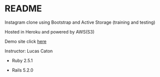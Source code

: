 # README

Instagram clone using Bootstrap and Active Storage (training and testing)

Hosted in Heroku and powered by AWS(S3)

Demo site click [here](https://instagramclonebruce.herokuapp.com)

Instructor: Lucas Caton  

* Ruby 2.5.1

* Rails 5.2.0
